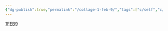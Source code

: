 ```yaml
---
{"dg-publish":true,"permalink":"/collage-1-feb-9/","tags":["c/self","c/japan","c/trip","c/yuuka","c/jonny","c/flight-ticket","c/food","c/building"],"created":"2024-01-01T16:34:57.415-05:00","updated":"2024-01-01T17:19:21.808-05:00"}
---
```



[1FEB9](https://www.instagram.com/p/Bzji1pIhIVa/)